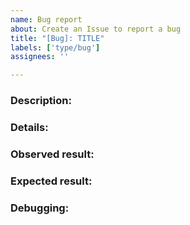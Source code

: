 ```yaml
---
name: Bug report
about: Create an Issue to report a bug
title: "[Bug]: TITLE"
labels: ['type/bug']
assignees: ''

---
```


<!-- Make sure we don't have an existing Issue that reports the bug you are seeing (both open and closed). 
If you do find an existing Issue, re-open or add a comment to that Issue instead of creating a new one. -->

### Description:
<!-- Briefly describe the bug you are facing.-->



### Details:
<!-- Provide relevant information re: your setup (Copilot version, OS/Arch, type of manifest or pipeline, AWS region, etc. -->



### Observed result:
<!-- Please provide command output. -->



### Expected result:
<!-- Describe what you expected. -->



### Debugging:
<!-- Describe the steps you have taken to debug this issue. What docs have you looked at? What else have you tried? -->

